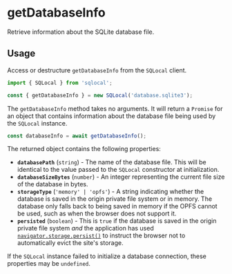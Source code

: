# getDatabaseInfo

Retrieve information about the SQLite database file.

## Usage

Access or destructure `getDatabaseInfo` from the `SQLocal` client.

```javascript
import { SQLocal } from 'sqlocal';

const { getDatabaseInfo } = new SQLocal('database.sqlite3');
```

<!-- @include: ../_partials/initialization-note.md -->

The `getDatabaseInfo` method takes no arguments. It will return a `Promise` for an object that contains information about the database file being used by the `SQLocal` instance.

```javascript
const databaseInfo = await getDatabaseInfo();
```

The returned object contains the following properties:

- **`databasePath`** (`string`) - The name of the database file. This will be identical to the value passed to the `SQLocal` constructor at initialization.
- **`databaseSizeBytes`** (`number`) - An integer representing the current file size of the database in bytes.
- **`storageType`** (`'memory' | 'opfs'`) - A string indicating whether the database is saved in the origin private file system or in memory. The database only falls back to being saved in memory if the OPFS cannot be used, such as when the browser does not support it.
- **`persisted`** (`boolean`) - This is `true` if the database is saved in the origin private file system _and_ the application has used [`navigator.storage.persist()`](https://developer.mozilla.org/en-US/docs/Web/API/StorageManager/persist) to instruct the browser not to automatically evict the site's storage.

If the `SQLocal` instance failed to initialize a database connection, these properties may be `undefined`.

